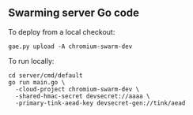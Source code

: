 Swarming server Go code
-----------------------

To deploy from a local checkout:

```
gae.py upload -A chromium-swarm-dev
```

To run locally:

```
cd server/cmd/default
go run main.go \
  -cloud-project chromium-swarm-dev \
  -shared-hmac-secret devsecret://aaaa \
  -primary-tink-aead-key devsecret-gen://tink/aead
```
